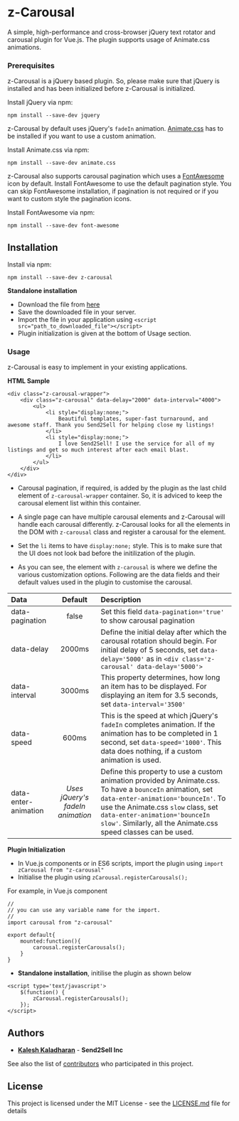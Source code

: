 # z-Carousal
A simple, high-performance and cross-browser jQuery text rotator and carousal plugin for Vue.js. The plugin supports usage of Animate.css animations.

### Prerequisites

z-Carousal is a jQuery based plugin. So, please make sure that jQuery is installed and has been initialized before z-Carousal is initialized.

Install jQuery via npm:

```
npm install --save-dev jquery
```

z-Carousal by default uses jQuery's ```fadeIn``` animation. [Animate.css](https://github.com/daneden/animate.css) has to be installed if you want to use a custom animation.

Install Animate.css via npm:

```
npm install --save-dev animate.css
```

z-Carousal also supports carousal pagination which uses a [FontAwesome](https://github.com/FortAwesome/Font-Awesome) icon by default. Install FontAwesome to use the default pagination style. You can skip FontAwesome installation, if pagination is not required or if you want to custom style the pagination icons.

Install FontAwesome via npm:

```
npm install --save-dev font-awesome
```

## Installation

Install via npm:

```
npm install --save-dev z-carousal
```

**Standalone installation**

* Download the file from [here](https://raw.githubusercontent.com/kalesh13/z-Carousal/master/build/index.js)
* Save the downloaded file in your server.
* Import the file in your application using ```<script src="path_to_downloaded_file"></script>```
* Plugin initialization is given at the bottom of Usage section.

### Usage

z-Carousal is easy to implement in your existing applications.

**HTML Sample**

```
<div class="z-carousal-wrapper">
    <div class="z-carousal" data-delay="2000" data-interval="4000">
        <ul>
            <li style="display:none;">
                Beautiful templates, super-fast turnaround, and awesome staff. Thank you Send2Sell for helping close my listings!
            </li>
            <li style="display:none;">
                I love Send2Sell! I use the service for all of my listings and get so much interest after each email blast.
            </li>
        </ul>        
    </div>
</div>
```

* Carousal pagination, if required, is added by the plugin as the last child element of ```z-carousal-wrapper``` container. So, it is adviced to keep the carousal element list within this container.

* A single page can have multiple carousal elements and z-Carousal will handle each carousal differently. z-Carousal looks for all the elements in the DOM with ```z-carousal``` class and register a carousal for the element.

* Set the ```li``` items to have ```display:none;``` style. This is to make sure that the UI does not look bad  before the initilization of the plugin.

* As you can see, the element with ```z-carousal```  is where we define the various customization options. Following are the data fields and their default values used in the plugin to customise the carousal.

| Data   | Default | Description |
| :------ | :-------: | :----------- |
| data-pagination | false | Set this field ```data-pagination='true'``` to show carousal pagination |
| data-delay | 2000ms | Define the initial delay after which the carousal rotation should begin. For initial delay of 5 seconds, set ```data-delay='5000'``` as in ```<div class='z-carousal' data-delay='5000'>``` |
| data-interval | 3000ms | This property determines, how long an item has to be displayed. For displaying an item for 3.5 seconds, set ```data-interval='3500'``` |
| data-speed | 600ms | This is the speed at which jQuery's ```fadeIn``` completes animation. If the animation has to be completed in 1 second, set ```data-speed='1000'```. This data does nothing, if a custom animation is used. |
| data-enter-animation | *Uses jQuery's fadeIn animation* | Define this property to use a custom animation provided by Animate.css. To have a ```bounceIn``` animation, set ```data-enter-animation='bounceIn'```. To use the Animate.css ```slow``` class, set ```data-enter-animation='bounceIn slow'```. Similarly, all the Animate.css speed classes can be used. |

**Plugin Initialization**

* In Vue.js components or in ES6 scripts, import the plugin using ```import zCarousal from "z-carousal"```
* Initialise the plugin using ```zCarousal.registerCarousals();```

For example, in Vue.js component
```
//
// you can use any variable name for the import.
//
import carousal from "z-carousal"

export default{
    mounted:function(){
        carousal.registerCarousals();
    }
}
```

* **Standalone installation**, initilise the plugin as shown below
```
<script type='text/javascript'>
    $(function() {                
        zCarousal.registerCarousals();
    });
</script>
```

## Authors

* **[Kalesh Kaladharan](https://github.com/kalesh13)** - **Send2Sell Inc**

See also the list of [contributors](https://github.com/kalesh13/z-Carousal/contributors) who participated in this project.

## License

This project is licensed under the MIT License - see the [LICENSE.md](LICENSE.md) file for details
